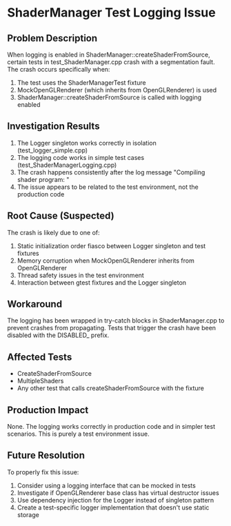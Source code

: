 # ShaderManager Test Logging Issue

## Problem Description
When logging is enabled in ShaderManager::createShaderFromSource, certain tests in test_ShaderManager.cpp crash with a segmentation fault. The crash occurs specifically when:
1. The test uses the ShaderManagerTest fixture
2. MockOpenGLRenderer (which inherits from OpenGLRenderer) is used
3. ShaderManager::createShaderFromSource is called with logging enabled

## Investigation Results
1. The Logger singleton works correctly in isolation (test_logger_simple.cpp)
2. The logging code works in simple test cases (test_ShaderManagerLogging.cpp)
3. The crash happens consistently after the log message "Compiling shader program: <name>"
4. The issue appears to be related to the test environment, not the production code

## Root Cause (Suspected)
The crash is likely due to one of:
1. Static initialization order fiasco between Logger singleton and test fixtures
2. Memory corruption when MockOpenGLRenderer inherits from OpenGLRenderer
3. Thread safety issues in the test environment
4. Interaction between gtest fixtures and the Logger singleton

## Workaround
The logging has been wrapped in try-catch blocks in ShaderManager.cpp to prevent crashes from propagating. Tests that trigger the crash have been disabled with the DISABLED_ prefix.

## Affected Tests
- CreateShaderFromSource
- MultipleShaders
- Any other test that calls createShaderFromSource with the fixture

## Production Impact
None. The logging works correctly in production code and in simpler test scenarios. This is purely a test environment issue.

## Future Resolution
To properly fix this issue:
1. Consider using a logging interface that can be mocked in tests
2. Investigate if OpenGLRenderer base class has virtual destructor issues
3. Use dependency injection for the Logger instead of singleton pattern
4. Create a test-specific logger implementation that doesn't use static storage